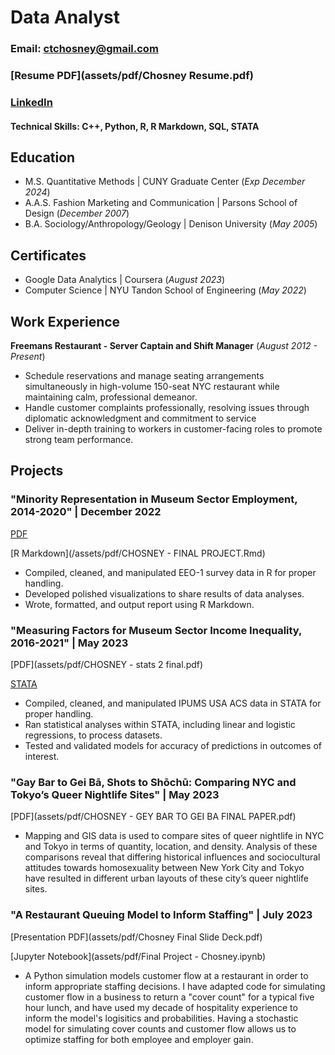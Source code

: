 # Data Analyst
### Email: ctchosney@gmail.com
### [Resume PDF](assets/pdf/Chosney Resume.pdf)
### [LinkedIn](http://www.linkedin.com/in/ctchosney)

#### Technical Skills: C++, Python, R, R Markdown, SQL, STATA

## Education							       		
- M.S. Quantitative Methods	| CUNY Graduate Center (_Exp December 2024_)
- A.A.S. Fashion Marketing and Communication | Parsons School of Design (_December 2007_)
- B.A. Sociology/Anthropology/Geology | Denison University (_May 2005_)

## Certificates
- Google Data Analytics | Coursera (_August 2023_)
- Computer Science | NYU Tandon School of Engineering (_May 2022_)

## Work Experience
**Freemans Restaurant - Server Captain and Shift Manager**
(_August 2012 - Present_)
- Schedule reservations and manage seating arrangements simultaneously in high-volume 150-seat NYC restaurant while maintaining calm, professional demeanor.
- Handle customer complaints professionally, resolving issues through diplomatic acknowledgment and commitment to service
- Deliver in-depth training to workers in customer-facing roles to promote strong team performance.


## Projects
### "Minority Representation in Museum Sector Employment, 2014-2020" | December 2022
[PDF](/assets/pdf/CHOSNEY---FINAL-PROJECT.pdf)

[R Markdown](/assets/pdf/CHOSNEY - FINAL PROJECT.Rmd)

- Compiled, cleaned, and manipulated EEO-1 survey data in R for proper handling.
- Developed polished visualizations to share results of data analyses.
- Wrote, formatted, and output report using R Markdown.


### "Measuring Factors for Museum Sector Income Inequality, 2016-2021" | May 2023

[PDF](assets/pdf/CHOSNEY - stats 2 final.pdf)

[STATA](assets/pdf/final_do_file.do)

- Compiled, cleaned, and manipulated IPUMS USA ACS data in STATA for proper handling.
- Ran statistical analyses within STATA, including linear and logistic regressions, to process datasets.
- Tested and validated models for accuracy of predictions in outcomes of interest.


### "Gay Bar to Gei Bā, Shots to Shōchū: Comparing NYC and Tokyo’s Queer Nightlife Sites" | May 2023

[PDF](assets/pdf/CHOSNEY - GEY BAR TO GEI BA FINAL PAPER.pdf)

- Mapping and GIS data is used to compare sites of queer nightlife in NYC and Tokyo in terms of quantity, location, and density. Analysis of these comparisons reveal that differing historical influences and sociocultural attitudes towards homosexuality between New York City and Tokyo have resulted in different urban layouts of these city’s queer nightlife sites.

### "A Restaurant Queuing Model to Inform Staffing" | July 2023

[Presentation PDF](assets/pdf/Chosney Final Slide Deck.pdf)

[Jupyter Notebook](assets/pdf/Final Project - Chosney.ipynb)

- A Python simulation models customer flow at a restaurant in order to inform appropriate staffing decisions. I have adapted code for simulating customer flow in a business to return a "cover count" for a typical five hour lunch, and have used my decade of hospitality experience to inform the model's logisitics and probabilities. Having a stochastic model for simulating cover counts and customer flow allows us to optimize staffing for both employee and employer gain.
